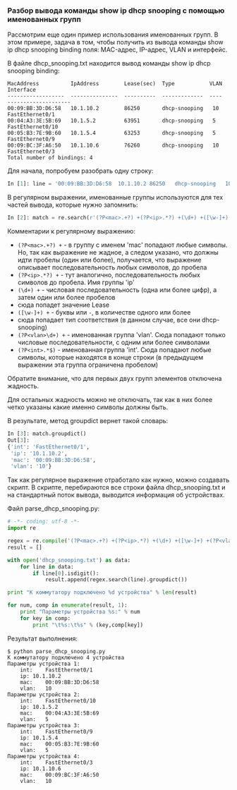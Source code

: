 ### Разбор вывода команды show ip dhcp snooping с помощью именованных групп

Рассмотрим еще один пример использования именованных групп.
В этом примере, задача в том, чтобы получить из вывода команды show ip dhcp snooping binding
поля: MAC-адрес, IP-адрес, VLAN и интерфейс.


В файле dhcp_snooping.txt находится вывод команды show ip dhcp snooping binding: 
```
MacAddress          IpAddress        Lease(sec)  Type           VLAN  Interface
------------------  ---------------  ----------  -------------  ----  --------------------
00:09:BB:3D:D6:58   10.1.10.2        86250       dhcp-snooping   10    FastEthernet0/1
00:04:A3:3E:5B:69   10.1.5.2         63951       dhcp-snooping   5     FastEthernet0/10
00:05:B3:7E:9B:60   10.1.5.4         63253       dhcp-snooping   5     FastEthernet0/9
00:09:BC:3F:A6:50   10.1.10.6        76260       dhcp-snooping   10    FastEthernet0/3
Total number of bindings: 4
```


Для начала, попробуем разобрать одну строку:
```python
In [1]: line = '00:09:BB:3D:D6:58  10.1.10.2 86250   dhcp-snooping   10  FastEthernet0/1'
```

В регулярном выражении, именованные группы используются для тех частей вывода, которые нужно запомнить:
```python
In [2]: match = re.search(r'(?P<mac>.+?) +(?P<ip>.*?) +(\d+) +([\w-]+) +(?P<vlan>\d+) +(?P<int>.*$)', line)
```

Комментарии к регулярному выражению:
* ```(?P<mac>.+?) +``` - в группу с именем 'mac' попадают любые символы. Но, так как выражение не жадное, а следом указано, что должны идти пробелы (один или более), получается, что выражение описывает последовательность любых символов, до пробела
* ```(?P<ip>.*?) +``` - тут аналогично, последовательность любых символов до пробела. Имя группы 'ip'
* ```(\d+) +``` - числовая последовательность (одна или более цифр), а затем один или более пробелов
 * сюда попадет значение Lease
* ```([\w-]+) +``` - буквы или ```-```, в количестве одного или более
 * сюда попадает тип соответствия (в данном случае, все они dhcp-snooping)
* ```(?P<vlan>\d+) +``` - именованная группа 'vlan'. Сюда попадают только числовые последовательности, с одним или более символами
* ```(?P<int>.*$)``` - именованная группа 'int'. Сюда попадают любые символы, которые находятся в конце строки (в предыдущем выражении эта группа ограничена пробелом)

Обратите внимание, что для первых двух групп элементов отключена жадность.

Для остальных жадность можно не отключать, так как в них более четко указаны какие именно символы должны быть.

В результате, метод groupdict вернет такой словарь:
```python
In [3]: match.groupdict()
Out[3]: 
{'int': 'FastEthernet0/1',
 'ip': '10.1.10.2',
 'mac': '00:09:BB:3D:D6:58',
 'vlan': '10'}
```

Так как регулярное выражение отработало как нужно, можно создавать скрипт.
В скрипте, перебираются все строки файла dhcp_snooping.txt и на стандартный поток вывода, выводится информация об устройствах.

Файл parse_dhcp_snooping.py:
```python
# -*- coding: utf-8 -*-
import re

regex = re.compile('(?P<mac>.+?) +(?P<ip>.*?) +(\d+) +([\w-]+) +(?P<vlan>\d+) +(?P<int>.*$)')
result = []

with open('dhcp_snooping.txt') as data:
    for line in data:
        if line[0].isdigit():
            result.append(regex.search(line).groupdict())

print "К коммутатору подключено %d устройства" % len(result)

for num, comp in enumerate(result, 1):
    print "Параметры устройства %s:" % num
    for key in comp:
        print "\t%s:\t%s" % (key,comp[key])
```

Результат выполнения:
```
$ python parse_dhcp_snooping.py
К коммутатору подключено 4 устройства
Параметры устройства 1:
	int:	FastEthernet0/1
	ip:	10.1.10.2
	mac:	00:09:BB:3D:D6:58
	vlan:	10
Параметры устройства 2:
	int:	FastEthernet0/10
	ip:	10.1.5.2
	mac:	00:04:A3:3E:5B:69
	vlan:	5
Параметры устройства 3:
	int:	FastEthernet0/9
	ip:	10.1.5.4
	mac:	00:05:B3:7E:9B:60
	vlan:	5
Параметры устройства 4:
	int:	FastEthernet0/3
	ip:	10.1.10.6
	mac:	00:09:BC:3F:A6:50
	vlan:	10
```

